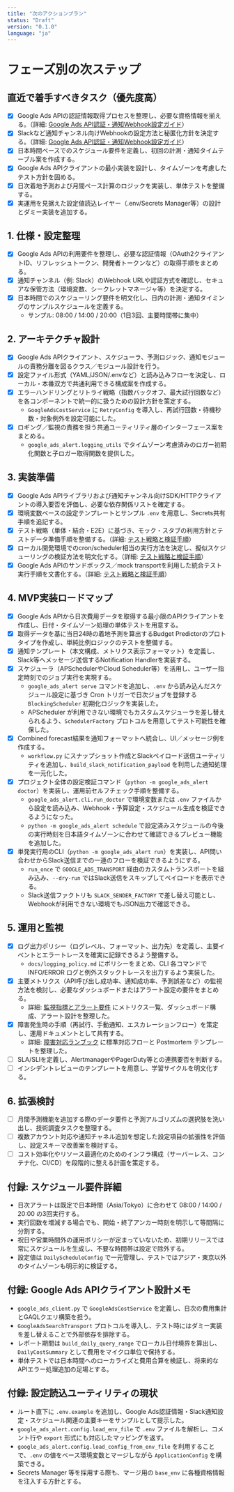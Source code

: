 ```yaml
---
title: "次のアクションプラン"
status: "Draft"
version: "0.1.0"
language: "ja"
---
```


# フェーズ別の次ステップ

## 直近で着手すべきタスク（優先度高）
- [x] Google Ads APIの認証情報取得プロセスを整理し、必要な資格情報を揃える。（詳細: [Google Ads API認証・通知Webhook設定ガイド](credentials_and_webhook_guide.md)）
- [x] Slackなど通知チャンネル向けWebhookの設定方法と秘匿化方針を決定する。（詳細: [Google Ads API認証・通知Webhook設定ガイド](credentials_and_webhook_guide.md)）
- [x] 日本時間ベースでのスケジュール要件を定義し、初回の計測・通知タイムテーブル案を作成する。
- [x] Google Ads APIクライアントの最小実装を設計し、タイムゾーンを考慮したテスト方針を固める。
- [x] 日次着地予測および月間ペース計算のロジックを実装し、単体テストを整備する。
- [x] 実運用を見据えた設定値読込レイヤー（.env/Secrets Manager等）の設計とダミー実装を追加する。

## 1. 仕様・設定整理
- [x] Google Ads APIの利用要件を整理し、必要な認証情報（OAuth2クライアントID、リフレッシュトークン、開発者トークンなど）の取得手順をまとめる。
- [x] 通知チャンネル（例: Slack）のWebhook URLや認証方式を確認し、セキュアな保管方法（環境変数、シークレットマネージャ等）を決定する。
- [x] 日本時間でのスケジューリング要件を明文化し、日内の計測・通知タイミングのサンプルスケジュールを定義する。
    - サンプル: 08:00 / 14:00 / 20:00（1日3回、主要時間帯に集中）

## 2. アーキテクチャ設計
- [x] Google Ads APIクライアント、スケジューラ、予測ロジック、通知モジュールの責務分離を図るクラス／モジュール設計を行う。
- [x] 設定ファイル形式（YAML/JSON/.envなど）と読み込みフローを決定し、ローカル・本番双方で共通利用できる構成案を作成する。
- [x] エラーハンドリングとリトライ戦略（指数バックオフ、最大試行回数など）を各コンポーネントで統一的に扱うための設計方針を策定する。
    - `GoogleAdsCostService` に `RetryConfig` を導入し、再試行回数・待機秒数・対象例外を設定可能にした。
- [x] ロギング／監視の責務を担う共通ユーティリティ層のインターフェース案をまとめる。
    - `google_ads_alert.logging_utils` でタイムゾーン考慮済みのロガー初期化関数と子ロガー取得関数を提供した。

## 3. 実装準備
- [x] Google Ads APIライブラリおよび通知チャンネル向けSDK/HTTPクライアントの導入要否を評価し、必要な依存関係リストを確定する。
- [x] 環境変数ベースの設定テンプレートとサンプル `.env` を用意し、Secrets共有手順を追記する。
- [x] テスト戦略（単体・結合・E2E）に基づき、モック・スタブの利用方針とテストデータ準備手順を整備する。（詳細: [テスト戦略と検証手順](testing_strategy.md)）
- [x] ローカル開発環境でのcron/scheduler相当の実行方法を決定し、擬似スケジューリングの検証方法を明文化する。（詳細: [テスト戦略と検証手順](testing_strategy.md#2-ローカルスケジューラ検証手順)）
- [x] Google Ads APIのサンドボックス／mock transportを利用した統合テスト実行手順を文書化する。（詳細: [テスト戦略と検証手順](testing_strategy.md#3-google-ads-api-サンドボックスmock-transport)）

## 4. MVP実装ロードマップ
- [x] Google Ads APIから日次費用データを取得する最小限のAPIクライアントを作成し、日付・タイムゾーン処理の単体テストを用意する。
- [x] 取得データを基に当日24時の着地予測を算出するBudget Predictorのプロトタイプを作成し、単純比例ロジックのテストを整備する。
- [x] 通知テンプレート（本文構成、メトリクス表示フォーマット）を定義し、Slack等へメッセージ送信するNotification Handlerを実装する。
- [x] スケジューラ（APSchedulerやCloud Scheduler等）を活用し、ユーザー指定時刻でのジョブ実行を実現する。
    - `google_ads_alert serve` コマンドを追加し、`.env` から読み込んだスケジュール設定に基づき Cron トリガーで日次ジョブを登録する `BlockingScheduler` 初期化ロジックを実装した。
    - APScheduler が利用できない環境でもカスタムスケジューラを差し替えられるよう、`SchedulerFactory` プロトコルを用意してテスト可能性を確保した。
- [x] Combined forecast結果を通知フォーマットへ統合し、UI／メッセージ例を作成する。
    - `workflow.py` にスナップショット作成とSlackペイロード送信ユーティリティを追加し、`build_slack_notification_payload` を利用した通知処理を一元化した。
- [x] プロジェクト全体の設定検証コマンド（`python -m google_ads_alert doctor`）を実装し、運用前セルフチェック手順を整備する。
    - `google_ads_alert.cli.run_doctor` で環境変数または `.env` ファイルから設定を読み込み、Webhook・予算設定・スケジュール生成を検証できるようになった。
    - `python -m google_ads_alert schedule` で設定済みスケジュールの今後の実行時刻を日本語タイムゾーンに合わせて確認できるプレビュー機能を追加した。
- [x] 単発実行用のCLI（`python -m google_ads_alert run`）を実装し、API問い合わせからSlack送信までの一連のフローを検証できるようにする。
    - `run_once` で `GOOGLE_ADS_TRANSPORT` 経由のカスタムトランスポートを組み込み、`--dry-run` ではSlack送信をスキップしてペイロードを表示できる。
    - Slack送信ファクトリも `SLACK_SENDER_FACTORY` で差し替え可能とし、Webhookが利用できない環境でもJSON出力で確認できる。

## 5. 運用と監視
- [x] ログ出力ポリシー（ログレベル、フォーマット、出力先）を定義し、主要イベントとエラートレースを確実に記録できるよう整備する。
    - `docs/logging_policy.md` にポリシーをまとめ、CLI 各コマンドで INFO/ERROR ログと例外スタックトレースを出力するよう実装した。
- [x] 主要メトリクス（API呼び出し成功率、通知成功率、予測誤差など）の監視方法を検討し、必要なダッシュボードまたはアラート設定の要件をまとめる。
    - 詳細: [監視指標とアラート要件](monitoring_metrics.md) にメトリクス一覧、ダッシュボード構成、アラート設計を整理した。
- [x] 障害発生時の手順（再試行、手動通知、エスカレーションフロー）を策定し、運用ドキュメントとして共有する。
    - 詳細: [障害対応ランブック](incident_response_runbook.md) に標準対応フローと Postmortem テンプレートを整理した。
- [ ] SLA/SLIを定義し、AlertmanagerやPagerDuty等との連携要否を判断する。
- [ ] インシデントレビューのテンプレートを用意し、学習サイクルを明文化する。

## 6. 拡張検討
- [ ] 月間予測機能を追加する際のデータ要件と予測アルゴリズムの選択肢を洗い出し、技術調査タスクを整理する。
- [ ] 複数アカウント対応や通知チャネル追加を想定した設定項目の拡張性を評価し、設定スキーマ改善案を検討する。
- [ ] コスト効率化やリソース最適化のためのインフラ構成（サーバーレス、コンテナ化、CI/CD）を段階的に整える計画を策定する。

## 付録: スケジュール要件詳細

- 日次アラートは既定で日本時間（Asia/Tokyo）に合わせて 08:00 / 14:00 / 20:00 の3回実行する。
- 実行回数を増減する場合でも、開始・終了アンカー時刻を明示して等間隔に分割する。
- 祝日や営業時間外の運用ポリシーが定まっていないため、初期リリースでは常にスケジュールを生成し、不要な時間帯は設定で除外する。
- 設定値は `DailyScheduleConfig` で一元管理し、テストではアジア・東京以外のタイムゾーンも明示的に検証する。

## 付録: Google Ads APIクライアント設計メモ

- `google_ads_client.py` で `GoogleAdsCostService` を定義し、日次の費用集計とGAQLクエリ構築を担う。
- `GoogleAdsSearchTransport` プロトコルを導入し、テスト時にはダミー実装を差し替えることで外部依存を排除する。
- レポート期間は `build_daily_query_range` でローカル日付境界を算出し、`DailyCostSummary` として費用をマイクロ単位で保持する。
- 単体テストでは日本時間へのローカライズと費用合算を検証し、将来的なAPIエラー処理追加の足場とする。

## 付録: 設定読込ユーティリティの現状

- ルート直下に `.env.example` を追加し、Google Ads認証情報・Slack通知設定・スケジュール関連の主要キーをサンプルとして提示した。
- `google_ads_alert.config.load_env_file` で `.env` ファイルを解析し、コメント行や `export` 形式にも対応したマッピングを返す。
- `google_ads_alert.config.load_config_from_env_file` を利用することで、`.env` の値をベース環境変数とマージしながら `ApplicationConfig` を構築できる。
- Secrets Manager 等を採用する際も、マージ用の `base_env` に各種資格情報を注入する方針とする。

